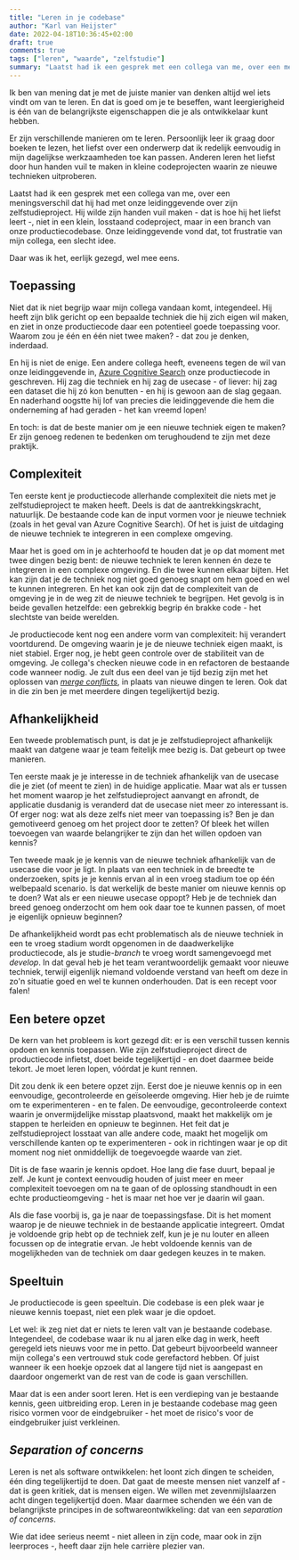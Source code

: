 ```yaml
---
title: "Leren in je codebase"
author: "Karl van Heijster"
date: 2022-04-18T10:36:45+02:00
draft: true
comments: true
tags: ["leren", "waarde", "zelfstudie"]
summary: "Laatst had ik een gesprek met een collega van me, over een meningsverschil dat hij had met onze leidinggevende over zijn zelfstudieproject. Hij wilde zijn handen vuil maken - dat is hoe hij het liefst leert -, niet in een klein, losstaand codeproject, maar in een branch van onze productiecodebase. Onze leidinggevende vond dat, tot frustratie van mijn collega, een slecht idee. - Daar was ik het, eerlijk gezegd, wel mee eens."
---
```


Ik ben van mening dat je met de juiste manier van denken altijd wel iets vindt om van te leren. En dat is goed om je te beseffen, want leergierigheid is één van de belangrijkste eigenschappen die je als ontwikkelaar kunt hebben. 


Er zijn verschillende manieren om te leren. Persoonlijk leer ik graag door boeken te lezen, het liefst over een onderwerp dat ik redelijk eenvoudig in mijn dagelijkse werkzaamheden toe kan passen. Anderen leren het liefst door hun handen vuil te maken in kleine codeprojecten waarin ze nieuwe technieken uitproberen.


Laatst had ik een gesprek met een collega van me, over een meningsverschil dat hij had met onze leidinggevende over zijn zelfstudieproject. Hij wilde zijn handen vuil maken - dat is hoe hij het liefst leert -, niet in een klein, losstaand codeproject, maar in een branch van onze productiecodebase. Onze leidinggevende vond dat, tot frustratie van mijn collega, een slecht idee.


Daar was ik het, eerlijk gezegd, wel mee eens.


## Toepassing


Niet dat ik niet begrijp waar mijn collega vandaan komt, integendeel. Hij heeft zijn blik gericht op een bepaalde techniek die hij zich eigen wil maken, en ziet in onze productiecode daar een potentieel goede toepassing voor. Waarom zou je één en één niet twee maken? - dat zou je denken, inderdaad.


En hij is niet de enige. Een andere collega heeft, eveneens tegen de wil van onze leidinggevende in, [Azure Cognitive Search](https://azure.microsoft.com/nl-nl/services/search/) onze productiecode in geschreven. Hij zag die techniek en hij zag de usecase - of liever: hij zag een dataset die hij zó kon benutten - en hij is gewoon aan de slag gegaan. En naderhand oogstte hij lof van precies die leidinggevende die hem die onderneming af had geraden - het kan vreemd lopen!


En toch: is dat de beste manier om je een nieuwe techniek eigen te maken? Er zijn genoeg redenen te bedenken om terughoudend te zijn met deze praktijk.


## Complexiteit


Ten eerste kent je productiecode allerhande complexiteit die niets met je zelfstudieproject te maken heeft. Deels is dat de aantrekkingskracht, natuurlijk. De bestaande code kan de input vormen voor je nieuwe techniek (zoals in het geval van Azure Cognitive Search). Of het is juist de uitdaging de nieuwe techniek te integreren in een complexe omgeving.


Maar het is goed om in je achterhoofd te houden dat je op dat moment met twee dingen bezig bent: de nieuwe techniek te leren kennen én deze te integreren in een complexe omgeving. En die twee kunnen elkaar bijten. Het kan zijn dat je de techniek nog niet goed genoeg snapt om hem goed en wel te kunnen integreren. En het kan ook zijn dat de complexiteit van de omgeving je in de weg zit de nieuwe techniek te begrijpen. Het gevolg is in beide gevallen hetzelfde: een gebrekkig begrip én brakke code - het slechtste van beide werelden.


Je productiecode kent nog een andere vorm van complexiteit: hij verandert voortdurend. De omgeving waarin je je de nieuwe techniek eigen maakt, is niet stabiel. Erger nog, je hebt geen controle over de stabiliteit van de omgeving. Je collega's checken nieuwe code in en refactoren de bestaande code wanneer nodig. Je zult dus een deel van je tijd bezig zijn met het oplossen van [*merge conflicts*](https://css-tricks.com/merge-conflicts-what-they-are-and-how-to-deal-with-them/), in plaats van nieuwe dingen te leren. Ook dat in die zin ben je met meerdere dingen tegelijkertijd bezig.


## Afhankelijkheid


Een tweede problematisch punt, is dat je je zelfstudieproject afhankelijk maakt van datgene waar je team feitelijk mee bezig is. Dat gebeurt op twee manieren.


Ten eerste maak je je interesse in de techniek afhankelijk van de usecase die je ziet (of meent te zien) in de huidige applicatie. Maar wat als er tussen het moment waarop je het zelfstudieproject aanvangt en afrondt, de applicatie dusdanig is veranderd dat de usecase niet meer zo interessant is. Of erger nog: wat als deze zelfs niet meer van toepassing is? Ben je dan gemotiveerd genoeg om het project door te zetten? Of bleek het willen toevoegen van waarde belangrijker te zijn dan het willen opdoen van kennis?


Ten tweede maak je je kennis van de nieuwe techniek afhankelijk van de usecase die voor je ligt. In plaats van een techniek in de breedte te onderzoeken, spits je je kennis ervan al in een vroeg stadium toe op één welbepaald scenario. Is dat werkelijk de beste manier om nieuwe kennis op te doen? Wat als er een nieuwe usecase oppopt? Heb je de techniek dan breed genoeg onderzocht om hem ook daar toe te kunnen passen, of moet je eigenlijk opnieuw beginnen?


De afhankelijkheid wordt pas echt problematisch als de nieuwe techniek in een te vroeg stadium wordt opgenomen in de daadwerkelijke productiecode, als je studie-*branch* te vroeg wordt samengevoegd met *develop*. In dat geval heb je het team verantwoordelijk gemaakt voor nieuwe techniek, terwijl eigenlijk niemand voldoende verstand van heeft om deze in zo'n situatie goed en wel te kunnen onderhouden. Dat is een recept voor falen!


## Een betere opzet


De kern van het probleem is kort gezegd dit: er is een verschil tussen kennis opdoen en kennis toepassen. Wie zijn zelfstudieproject direct de productiecode infietst, doet beide tegelijkertijd - en doet daarmee beide tekort. Je moet leren lopen, vóórdat je kunt rennen.


Dit zou denk ik een betere opzet zijn. Eerst doe je nieuwe kennis op in een eenvoudige, gecontroleerde en geïsoleerde omgeving. Hier heb je de ruimte om te experimenteren - en te falen. De eenvoudige, gecontroleerde context waarin je onvermijdelijke misstap plaatsvond, maakt het makkelijk om je stappen te herleiden en opnieuw te beginnen. Het feit dat je zelfstudieproject losstaat van alle andere code, maakt het mogelijk om verschillende kanten op te experimenteren - ook in richtingen waar je op dit moment nog niet onmiddellijk de toegevoegde waarde van ziet.


Dit is de fase waarin je kennis opdoet. Hoe lang die fase duurt, bepaal je zelf. Je kunt je context eenvoudig houden of juist meer en meer complexiteit toevoegen om na te gaan of de oplossing standhoudt in een echte productieomgeving - het is maar net hoe ver je daarin wil gaan.


Als die fase voorbij is, ga je naar de toepassingsfase. Dit is het moment waarop je de nieuwe techniek in de bestaande applicatie integreert. Omdat je voldoende grip hebt op de techniek zelf, kun je je nu louter en alleen focussen op de integratie ervan. Je hebt voldoende kennis van de mogelijkheden van de techniek om daar gedegen keuzes in te maken.


## Speeltuin


Je productiecode is geen speeltuin. Die codebase is een plek waar je nieuwe kennis toepast, niet een plek waar je die opdoet.


Let wel: ik zeg niet dat er niets te leren valt van je bestaande codebase. Integendeel, de codebase waar ik nu al jaren elke dag in werk, heeft geregeld iets nieuws voor me in petto. Dat gebeurt bijvoorbeeld wanneer mijn collega's een vertrouwd stuk code gerefactord hebben. Of juist wanneer ik een hoekje opzoek dat al langere tijd niet is aangepast en daardoor ongemerkt van de rest van de code is gaan verschillen.


Maar dat is een ander soort leren. Het is een verdieping van je bestaande kennis, geen uitbreiding erop. Leren in je bestaande codebase mag geen risico vormen voor de eindgebruiker - het moet de risico's voor de eindgebruiker juist verkleinen.


## *Separation of concerns*


Leren is net als software ontwikkelen: het loont zich dingen te scheiden, één ding tegelijkertijd te doen. Dat gaat de meeste mensen niet vanzelf af - dat is geen kritiek, dat is mensen eigen. We willen met zevenmijlslaarzen acht dingen tegelijkertijd doen. Maar daarmee schenden we één van de belangrijkste principes in de softwareontwikkeling: dat van een *separation of concerns*. 


Wie dat idee serieus neemt - niet alleen in zijn code, maar ook in zijn leerproces -, heeft daar zijn hele carrière plezier van.
